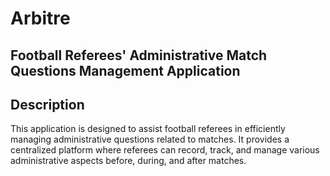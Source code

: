 # Arbitre
## Football Referees' Administrative Match Questions Management Application
## Description
This application is designed to assist football referees in efficiently managing administrative questions related to matches. It provides a centralized platform where referees can record, track, and manage various administrative aspects before, during, and after matches.
